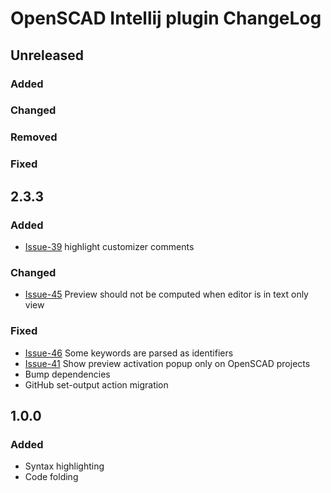 <!-- Keep a Changelog guide -> https://keepachangelog.com -->

# OpenSCAD Intellij plugin ChangeLog

## Unreleased

### Added

### Changed

### Removed

### Fixed

## 2.3.3

### Added
- [Issue-39](https://github.com/ldenisey/idea-openscad/issues/39) highlight customizer comments

### Changed
- [Issue-45](https://github.com/ldenisey/idea-openscad/issues/45) Preview should not be computed when editor is in text only view

### Fixed
- [Issue-46](https://github.com/ldenisey/idea-openscad/issues/46) Some keywords are parsed as identifiers
- [Issue-41](https://github.com/ldenisey/idea-openscad/issues/41) Show preview activation popup only on OpenSCAD projects
- Bump dependencies
- GitHub set-output action migration

## 1.0.0

### Added
- Syntax highlighting
- Code folding
